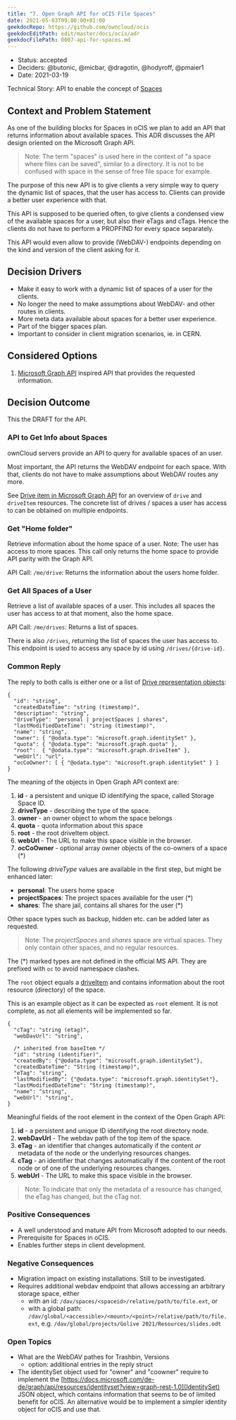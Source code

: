 ```yaml
---
title: "7. Open Graph API for oCIS File Spaces"
date: 2021-05-03T09:00:00+01:00
geekdocRepo: https://github.com/owncloud/ocis
geekdocEditPath: edit/master/docs/ocis/adr
geekdocFilePath: 0007-api-for-spaces.md
---
```


* Status: accepted
* Deciders: @butonic, @micbar, @dragotin, @hodyroff, @pmaier1
* Date: 2021-03-19

Technical Story: API to enable the concept of [Spaces](https://github.com/owncloud/enterprise/issues/3863)

## Context and Problem Statement

As one of the building blocks for Spaces in oCIS we plan to add an API that returns information about available spaces. This ADR discusses the API design oriented on the Microsoft Graph API.

> Note: The term "spaces" is used here in the context of "a space where files can be saved", similar to a directory. It is not to be confused with space in the sense of free file space for example.

The purpose of this new API is to give clients a very simple way to query the dynamic list of spaces, that the user has access to. Clients can provide a better user experience with that.

This API is supposed to be queried often, to give clients a condensed view of the available spaces for a user, but also their eTags and cTags. Hence the clients do not have to perform a PROPFIND for every space separately.

This API would even allow to provide (WebDAV-) endpoints depending on the kind and version of the client asking for it.

## Decision Drivers

- Make it easy to work with a dynamic list of spaces of a user for the clients.
- No longer the need to make assumptions about WebDAV- and other routes in clients.
- More meta data available about spaces for a better user experience.
- Part of the bigger spaces plan.
- Important to consider in client migration scenarios, ie. in CERN.

## Considered Options

1. [Microsoft Graph API](https://developer.microsoft.com/en-us/graph) inspired API that provides the requested information.

## Decision Outcome

This the DRAFT for the API.

### API to Get Info about Spaces

ownCloud servers provide an API to query for available spaces of an user.

Most important, the API returns the WebDAV endpoint for each space. With that, clients do not have to make assumptions about WebDAV routes any more.

See [Drive item in Microsoft Graph API](https://docs.microsoft.com/en-us/graph/api/resources/onedrive?view=graph-rest-1.0) for an overview of `drive` and `driveItem` resources. The concrete list of drives / spaces a user has access to can be obtained on multiple endpoints.

### Get "Home folder"

Retrieve information about the home space of a user. Note: The user has access to more spaces. This call only returns the home space to provide API parity with the Graph API.

API Call: `/me/drive`: Returns the information about the users home folder.

### Get All Spaces of a User

Retrieve a list of available spaces of a user. This includes all spaces the user has access to at that moment, also the home space.

API Call: `/me/drives`: Returns a list of spaces.

There is also `/drives`, returning the list of spaces the user has access to. This endpoint is used to access any space by id using `/drives/{drive-id}`.

### Common Reply

The reply to both calls is either one or a list of [Drive representation objects](https://docs.microsoft.com/de-de/graph/api/resources/drive?view=graph-rest-1.0):

```
{
  "id": "string",
  "createdDateTime": "string (timestamp)",
  "description": "string",
  "driveType": "personal | projectSpaces | shares",
  "lastModifiedDateTime": "string (timestamp)",
  "name": "string",
  "owner": { "@odata.type": "microsoft.graph.identitySet" },
  "quota": { "@odata.type": "microsoft.graph.quota" },
  "root":  { "@odata.type": "microsoft.graph.driveItem" },
  "webUrl": "url",
  "ocCoOwner": [ { "@odata.type": "microsoft.graph.identitySet" } ]
}
```

The meaning of the objects in Open Graph API context are:

1. **id** - a persistent and unique ID identifying the space, called Storage Space ID.
2. **driveType** - describing the type of the space.
3. **owner** - an owner object to whom the space belongs
4. **quota** - quota information about this space
5. **root**  - the root driveItem object.
6. **webUrl** - The URL to make this space visible in the browser.
7. **ocCoOwner** - optional array owner objects of the co-owners of a space (*)

The following *driveType* values are available in the first step, but might be enhanced later:

* **personal**: The users home space
* **projectSpaces**: The project spaces available for the user (*)
* **shares**: The share jail, contains all shares for the user (*)

Other space types such as backup, hidden etc. can be added later as requested.

> Note: The *projectSpaces* and *shares* space are virtual spaces. They only contain other spaces, and no regular resources.

The (*) marked types are not defined in the official MS API. They are prefixed with `oc` to avoid namespace clashes.

The `root` object equals a [driveItem](https://docs.microsoft.com/de-de/graph/api/resources/driveitem?view=graph-rest-1.0) and contains information about the root resource (directory) of the space.

This is an example object as it can be expected as `root` element. It is not complete, as not all elements will be implemented so far.

```
{
  "cTag": "string (etag)",
  "webDavUrl": "string",

  /* inherited from baseItem */
  "id": "string (identifier)",
  "createdBy": {"@odata.type": "microsoft.graph.identitySet"},
  "createdDateTime": "String (timestamp)",
  "eTag": "string",
  "lastModifiedBy": {"@odata.type": "microsoft.graph.identitySet"},
  "lastModifiedDateTime": "String (timestamp)",
  "name": "string",
  "webUrl": "string",
}
```

Meaningful fields of the root element in the context of the Open Graph API:

1. **id** - a persistent and unique ID identifying the root directory node.
2. **webDavUrl** - The webdav path of the top item of the space.
3. **eTag** - an identifier that changes automatically if the content *or* metadata of the node or the underlying resources changes.
4. **cTag** - an identifier that changes automatically if the content of the root node or of one of the underlying resources changes.
5. **webUrl** - The URL to make this space visible in the browser.

> Note: To indicate that only the metadata of a resource has changed, the eTag has changed, but the cTag not.

### Positive Consequences

- A well understood and mature API from Microsoft adopted to our needs.
- Prerequisite for Spaces in oCIS.
- Enables further steps in client development.

### Negative Consequences

- Migration impact on existing installations. Still to be investigated.
- Requires additional webdav endpoint that allows accessing an arbitrary storage space, either
  - with an id: `/dav/spaces/<spaceid>/relative/path/to/file.ext`, or
  - with a global path: `/dav/global/<accessible>/<mount>/<point>/relative/path/to/file.ext`, e.g. `/dav/global/projects/Golive 2021/Resources/slides.odt`

### Open Topics

- What are the WebDAV pathes for Trashbin, Versions
    + option: additional entries in the reply struct
- The identitySet object used for "owner" and "coowner" require to implement the [https://docs.microsoft.com/de-de/graph/api/resources/identityset?view=graph-rest-1.0](IdentitySet) JSON object, which contains information that seems to be of limited benefit for oCIS. An alternative would be to implement a simpler identity object for oCIS and use that.
